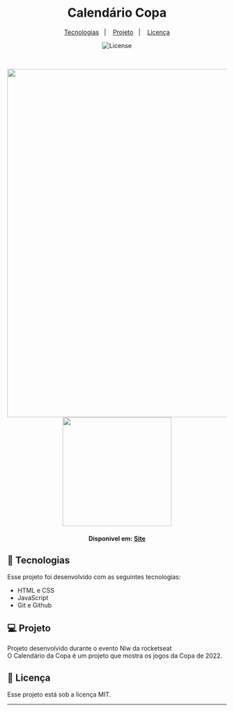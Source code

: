<h1 align="center"> Calendário Copa</h1>


<p align="center">
  <a href="#-tecnologias">Tecnologias</a>&nbsp;&nbsp;&nbsp;|&nbsp;&nbsp;&nbsp;
  <a href="#-projeto">Projeto</a>&nbsp;&nbsp;&nbsp;|&nbsp;&nbsp;&nbsp;
  <a href="#memo-licença">Licença</a>
</p>

<p align="center">
  <img alt="License" src="https://img.shields.io/static/v1?label=license&message=MIT&color=49AA26&labelColor=000000">
</p>

<br>

<p align="center">
<img src="https://user-images.githubusercontent.com/74628750/203444684-8193bd71-86dc-4433-b02d-70ff8370feb1.png" width="800px" target="_blank"/>
<img src="https://user-images.githubusercontent.com/74628750/203446012-525cf4c8-64bc-4a6f-8a4f-3ca863bae3c3.jpg" width="250px" target="_blank"/>
</p>
<h4 align="Center"> Disponivel em: <a target="_blank" href="https://caio9correa.github.io/-CALENDARIO-COPA-/">Site</a><h4>
  
## 🚀 Tecnologias

Esse projeto foi desenvolvido com as seguintes tecnologias:

- HTML e CSS
- JavaScript
- Git e Github

## 💻 Projeto
Projeto desenvolvido durante o evento Nlw da rocketseat <br>
O Calendário da Copa é um projeto que mostra os jogos da Copa de 2022.


## :memo: Licença

Esse projeto está sob a licença MIT.

---
